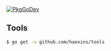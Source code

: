 
[![PkgGoDev](https://pkg.go.dev/badge/haoxins/tools)](https://pkg.go.dev/haoxins/tools)

## Tools

```sh
$ go get -u github.com/haoxins/tools
```
